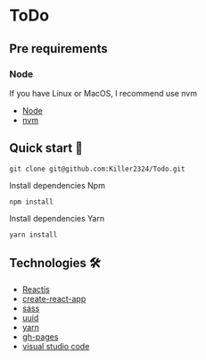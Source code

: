 # ToDo

## Pre requirements

### Node<br/>

If you have Linux or MacOS, I recommend use nvm

- [Node](https://nodejs.org/es/)<br/>
- [nvm](https://github.com/nvm-sh/nvm)<br/>

## Quick start 🚀

```
git clone git@github.com:Killer2324/Todo.git
```

Install dependencies Npm

```
npm install
```

Install dependencies Yarn

```
yarn install
```

## Technologies 🛠️

- [Reactjs](https://reactjs.org/)
- [create-react-app](https://create-react-app.dev/)
- [sass](https://sass-lang.com/)
- [uuid](https://www.npmjs.com/package/uuid)
- [yarn](https://yarnpkg.com/)
- [gh-pages](https://www.npmjs.com/package/gh-pages)
- [visual studio code](https://code.visualstudio.com/)
